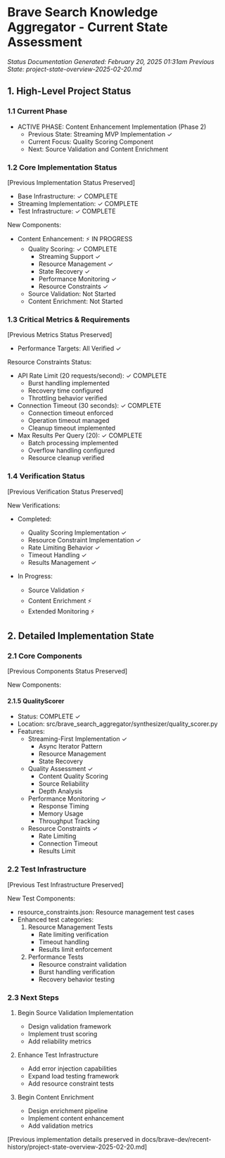 # Brave Search Knowledge Aggregator - Current State Assessment
*Status Documentation Generated: February 20, 2025 01:31am*
*Previous State: project-state-overview-2025-02-20.md*

## 1. High-Level Project Status

### 1.1 Current Phase
- ACTIVE PHASE: Content Enhancement Implementation (Phase 2)
  - Previous State: Streaming MVP Implementation ✓
  - Current Focus: Quality Scoring Component
  - Next: Source Validation and Content Enrichment

### 1.2 Core Implementation Status
[Previous Implementation Status Preserved]
- Base Infrastructure: ✓ COMPLETE
- Streaming Implementation: ✓ COMPLETE
- Test Infrastructure: ✓ COMPLETE

New Components:
- Content Enhancement: ⚡ IN PROGRESS
  - Quality Scoring: ✓ COMPLETE
    * Streaming Support ✓
    * Resource Management ✓
    * State Recovery ✓
    * Performance Monitoring ✓
    * Resource Constraints ✓
  - Source Validation: Not Started
  - Content Enrichment: Not Started

### 1.3 Critical Metrics & Requirements
[Previous Metrics Status Preserved]
- Performance Targets: All Verified ✓

Resource Constraints Status:
- API Rate Limit (20 requests/second): ✓ COMPLETE
  * Burst handling implemented
  * Recovery time configured
  * Throttling behavior verified
- Connection Timeout (30 seconds): ✓ COMPLETE
  * Connection timeout enforced
  * Operation timeout managed
  * Cleanup timeout implemented
- Max Results Per Query (20): ✓ COMPLETE
  * Batch processing implemented
  * Overflow handling configured
  * Resource cleanup verified

### 1.4 Verification Status
[Previous Verification Status Preserved]

New Verifications:
- Completed:
  - Quality Scoring Implementation ✓
  - Resource Constraint Implementation ✓
  - Rate Limiting Behavior ✓
  - Timeout Handling ✓
  - Results Management ✓

- In Progress:
  - Source Validation ⚡
  - Content Enrichment ⚡
  - Extended Monitoring ⚡

## 2. Detailed Implementation State

### 2.1 Core Components
[Previous Components Status Preserved]

New Components:
#### 2.1.5 QualityScorer
- Status: COMPLETE ✓
- Location: src/brave_search_aggregator/synthesizer/quality_scorer.py
- Features:
  - Streaming-First Implementation ✓
    * Async Iterator Pattern
    * Resource Management
    * State Recovery
  - Quality Assessment ✓
    * Content Quality Scoring
    * Source Reliability
    * Depth Analysis
  - Performance Monitoring ✓
    * Response Timing
    * Memory Usage
    * Throughput Tracking
  - Resource Constraints ✓
    * Rate Limiting
    * Connection Timeout
    * Results Limit

### 2.2 Test Infrastructure
[Previous Test Infrastructure Preserved]

New Test Components:
- resource_constraints.json: Resource management test cases
- Enhanced test categories:
  1. Resource Management Tests
     - Rate limiting verification
     - Timeout handling
     - Results limit enforcement
  2. Performance Tests
     - Resource constraint validation
     - Burst handling verification
     - Recovery behavior testing

### 2.3 Next Steps
1. Begin Source Validation Implementation
   - Design validation framework
   - Implement trust scoring
   - Add reliability metrics

2. Enhance Test Infrastructure
   - Add error injection capabilities
   - Expand load testing framework
   - Add resource constraint tests

3. Begin Content Enrichment
   - Design enrichment pipeline
   - Implement content enhancement
   - Add validation metrics

[Previous implementation details preserved in docs/brave-dev/recent-history/project-state-overview-2025-02-20.md]